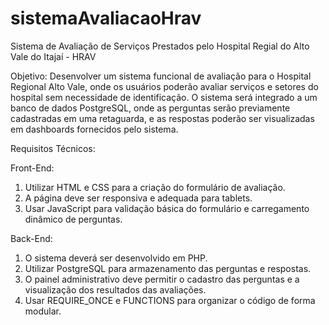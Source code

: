 # sistemaAvaliacaoHrav
Sistema de Avaliação de Serviços Prestados pelo Hospital Regial do Alto Vale do Itajaí - HRAV

Objetivo: Desenvolver um sistema funcional de avaliação para o Hospital Regional Alto Vale, onde os usuários poderão avaliar serviços e setores do hospital sem necessidade de identificação. O sistema será integrado a um banco de dados PostgreSQL, onde as perguntas serão previamente cadastradas em uma retaguarda, e as respostas poderão ser visualizadas em dashboards fornecidos pelo sistema.

Requisitos Técnicos:

Front-End:
1. Utilizar HTML e CSS para a criação do formulário de avaliação.
2. A página deve ser responsiva e adequada para tablets.
3. Usar JavaScript para validação básica do formulário e carregamento dinâmico de
perguntas.

Back-End:
1. O sistema deverá ser desenvolvido em PHP.
2. Utilizar PostgreSQL para armazenamento das perguntas e respostas.
3. O painel administrativo deve permitir o cadastro das perguntas e a visualização dos
resultados das avaliações.
4. Usar REQUIRE_ONCE e FUNCTIONS para organizar o código de forma modular.
